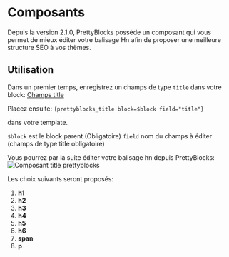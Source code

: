 # Composants

Depuis la version 2.1.0, PrettyBlocks possède un composant qui vous permet de mieux éditer votre balisage Hn
afin de proposer une meilleure structure SEO à vos thèmes. 

## Utilisation 
Dans un premier temps, enregistrez un champs de type `title` dans votre block: [Champs title](/docs/get-started/fields-available.html#title)

Placez ensuite: 
`{prettyblocks_title block=$block field="title"}`

dans votre template. 

`$block` est le block parent (Obligatoire)
`field` nom du champs à éditer (champs de type title obligatoire)

Vous pourrez par la suite éditer votre balisage hn depuis PrettyBlocks: 
<br>
<img :src="$withBase('/title-component-prettyblocks.png')" alt="Composant title prettyblocks" width="auto">

Les choix suivants seront proposés: 
<ol>
    <li><strong>h1</strong></li>
    <li><strong>h2</strong></li>
    <li><strong>h3</strong></li>
    <li><strong>h4</strong></li>
    <li><strong>h5</strong></li>
    <li><strong>h6</strong></li>
    <li><strong>span</strong></li>
    <li><strong>p</strong></li>
</ol>